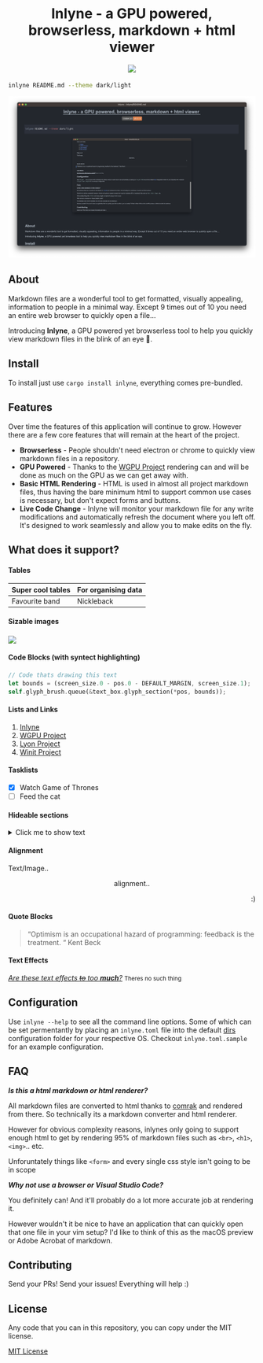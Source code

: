 <h1 align="center">Inlyne - a GPU powered, browserless, markdown + html viewer</h1>

<p align="center">
<a href="https://crates.io/crates/inlyne" target="_blank"><img height=25 src="https://img.shields.io/crates/v/inlyne.svg" /></a>
</p>

```bash
inlyne README.md --theme dark/light
```

<p align="center">
<img src="example.png" width="800"/>
</p>

## About

Markdown files are a wonderful tool to get formatted, visually appealing, information to people in a minimal way.
Except 9 times out of 10 you need an entire web browser to quickly open a file...

Introducing **Inlyne**, a GPU powered yet browserless tool to help you quickly
view markdown files in the blink of an eye 👀.

## Install

To install just use `cargo install inlyne`, everything comes pre-bundled.

## Features

Over time the features of this application will continue to grow. However there are a few
core features that will remain at the heart of the project.

- **Browserless** - People shouldn't need electron or chrome to quickly view markdown files in a repository.
- **GPU Powered** - Thanks to the [WGPU Project](https://github.com/gfx-rs/wgpu) rendering can and will be done
as much on the GPU as we can get away with.
- **Basic HTML Rendering** - HTML is used in almost all project markdown files, thus having the bare minimum html to
support common use cases is necessary, but don't expect forms and buttons.
- **Live Code Change** - Inlyne will monitor your markdown file for any write modifications and automatically refresh
the document where you left off. It's designed to work seamlessly and allow you to make edits on the fly.

## What does it support?

#### Tables
| Super cool tables | For organising data|
|-------------------|--------------------|
| Favourite band    | Nickleback         |

#### Sizable images
<img src="https://i.redd.it/hwurhp7crzf81.png" width = "300" align="center"></img>

#### Code Blocks (with syntect highlighting)
```rust
// Code thats drawing this text
let bounds = (screen_size.0 - pos.0 - DEFAULT_MARGIN, screen_size.1);
self.glyph_brush.queue(&text_box.glyph_section(*pos, bounds));
```

#### Lists and Links

<ol>
    <li><a href="https://github.com/trimental/inlyne">Inlyne</a></li>
    <li><a href="https://github.com/gfx-rs/wgpu">WGPU Project</a></li>
    <li><a href="https://github.com/nical/lyon">Lyon Project</a></li>
    <li><a href="https://github.com/rust-windowing/winit">Winit Project</a></li>
</ol>

#### Tasklists

- [x] Watch Game of Thrones
- [ ] Feed the cat

#### Hideable sections
<details>
<summary>Click me to show text</summary>

You weren't supposed to see this!
</details>

#### Alignment
<p align="left">Text/Image..</p>
<p align="center">alignment..</p>
<p align="right">:)</p>

#### Quote Blocks

> “Optimism is an occupational hazard of programming: feedback is the treatment. “ Kent Beck

#### Text Effects

<i><u>Are these text effects ~~to~~ too **much**?</u></i> <small>Theres no such thing</small>

## Configuration

Use `inlyne --help` to see all the command line options. Some of which can be set permentantly by placing an `inlyne.toml` file into the default [dirs](https://crates.io/crates/dirs) configuration folder for your respective OS. Checkout `inlyne.toml.sample` for an example configuration.

## FAQ


**_Is this a html markdown or html renderer?_**

All markdown files are converted to html thanks to [comrak](https://github.com/kivikakk/comrak) and rendered from there. So technically its a markdown converter and html renderer.

However for obvious complexity reasons, inlynes only going to support enough
html to get by rendering 95% of markdown files such as `<br>`, `<h1>`, `<img>`.. etc. 

Unforuntately things like `<form>` and every single css style isn't going to be in scope

**_Why not use a browser or Visual Studio Code?_**

You definitely can! And it'll probably do a lot more accurate job at rendering it. 

However wouldn't it be nice to have an application that can quickly open that one file in your vim setup? I'd like to think of this as the macOS preview or Adobe Acrobat of markdown.

## Contributing

Send your PRs! Send your issues! Everything will help :)

## License

Any code that you can in this repository, you can copy under the MIT license.

[MIT License](https://github.com/trimental/inlyne/blob/master/LICENSE)
